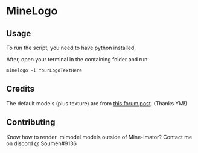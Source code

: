 # MineLogo

## Usage

To run the script, you need to have python installed.

After, open your terminal in the containing folder and run:

`minelogo -i YourLogoTextHere`

## Credits

The default models (plus texture) are from [this forum post](https://www.mineimatorforums.com/index.php?/topic/76334-yms-minecraft-letters-model/). (Thanks YM!)

## Contributing

Know how to render .mimodel models outside of Mine-Imator? Contact me on discord @ Soumeh#9136